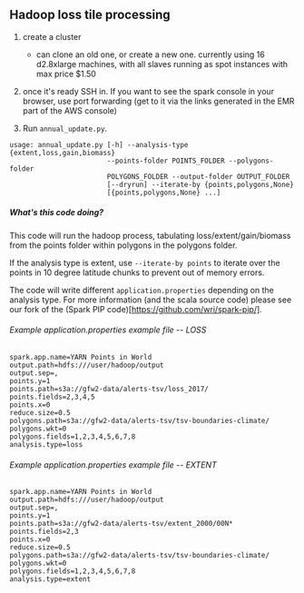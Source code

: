 ## Hadoop loss tile processing

1. create a cluster
	- can clone an old one, or create a new one. currently using 16 d2.8xlarge machines, with all slaves running as spot instances with max price $1.50

2. once it's ready SSH in. If you want to see the spark console in your browser, use port forwarding (get to it via the links generated in the EMR part of the AWS console)

3. Run `annual_update.py`.
```
usage: annual_update.py [-h] --analysis-type {extent,loss,gain,biomass}
                        --points-folder POINTS_FOLDER --polygons-folder
                        POLYGONS_FOLDER --output-folder OUTPUT_FOLDER
                        [--dryrun] --iterate-by {points,polygons,None}
                        [{points,polygons,None} ...]
```

##### What's this code doing?

This code will run the hadoop process, tabulating loss/extent/gain/biomass from the points folder within polygons in the polygons folder.

If the analysis type is extent, use `--iterate-by points` to iterate over the points in 10 degree latitude chunks to prevent out of memory errors.

The code will write different `application.properties` depending on the analysis type. For more information (and the scala source code) please see our fork of the (Spark PIP code)[https://github.com/wri/spark-pip/].

###### Example application.properties example file -- LOSS
```
spark.app.name=YARN Points in World
output.path=hdfs:///user/hadoop/output
output.sep=,
points.y=1
points.path=s3a://gfw2-data/alerts-tsv/loss_2017/
points.fields=2,3,4,5
points.x=0
reduce.size=0.5
polygons.path=s3a://gfw2-data/alerts-tsv/tsv-boundaries-climate/
polygons.wkt=0
polygons.fields=1,2,3,4,5,6,7,8
analysis.type=loss
```

###### Example application.properties example file -- EXTENT
```
spark.app.name=YARN Points in World
output.path=hdfs:///user/hadoop/output
output.sep=,
points.y=1
points.path=s3a://gfw2-data/alerts-tsv/extent_2000/00N*
points.fields=2,3
points.x=0
reduce.size=0.5
polygons.path=s3a://gfw2-data/alerts-tsv/tsv-boundaries-climate/
polygons.wkt=0
polygons.fields=1,2,3,4,5,6,7,8
analysis.type=extent
```
